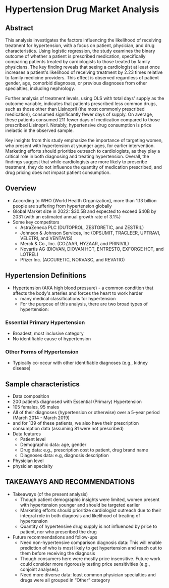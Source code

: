 
# Hypertension Drug Market Analysis

## Abstract 
This analysis investigates the factors influencing the likelihood of receiving treatment for hypertension, with a focus on patient, physician, and drug characteristics. Using logistic regression, the study examines the binary outcome of whether a patient is prescribed medication, specifically comparing patients treated by cardiologists to those treated by family physicians. The key finding reveals that seeing a cardiologist at least once increases a patient's likelihood of receiving treatment by 2.23 times relative to family medicine providers. This effect is observed regardless of patient gender, age, comorbid diagnoses, or previous diagnoses from other specialties, including nephrology.

Further analysis of treatment levels, using OLS with total days' supply as the outcome variable, indicates that patients prescribed less common drugs, such as those other than Lisinopril (the most commonly prescribed medication), consumed significantly fewer days of supply. On average, these patients consumed 211 fewer days of medication compared to those prescribed Lisinopril. Notably, hypertensive drug consumption is price inelastic in the observed sample. 

Key insights from this study emphasize the importance of targeting women, who present with hypertension at younger ages, for earlier intervention. Marketing efforts should prioritize outreach to cardiologists, as they play a critical role in both diagnosing and treating hypertension. Overall, the findings suggest that while cardiologists are more likely to prescribe treatment, they do not influence the quantity of medication prescribed, and drug pricing does not impact patient consumption.

## Overview
- According to WHO (World Health Organization), more than 1.13 billion people are suffering from hypertension globally
- Global Market size in 2022: $30.5B and expected to exceed $40B by 2031 (with an estimated annual growth rate of 3.1%)
- Some key competitors
  - AstraZeneca PLC (DUTOPROL, ZESTORETIC, and ZESTRIL)
  - Johnson & Johnson Services, Inc (OPSUMIT, TRACLEER, UPTRAVI, VELETRI, and VENTAVIS)
  - Merck & Co., Inc. (COZAAR, HYZAAR, and PRINIVIL)
  - Novartis AG (DIOVAN, DIOVAN HCT, ENTRESTO, EXFORGE HCT, and LOTREL)
  - Pfizer Inc. (ACCURETIC, NORVASC, and REVATIO)
 
## Hypertension Definitions
- Hypertension (AKA high blood pressure) - a common condition that affects the body's arteries and forces the heart to work harder
  - many medical classifications for hypertension
  - For the purpose of this analysis, there are two broad types of hypertension:
    
### Essential Primary Hypertension 
- Broadest, most inclusive category
- No identifiable cause of hypertension

### Other Forms of Hypertension 
- Typically co-occur with other identifiable diagnoses (e.g., kidney disease)

## Sample characteristics 
- Data composition
 - 200 patients diagnosed with Essential (Primary) Hypertension
 - 105 females, 95 males
 - All of their diagnoses (hypertension or otherwise) over a 5-year period (March 2014 - March 2019)
 - and for 139 of these patients, we also have their prescription consumption data (assuming 81 were not prescribed)
- Data features
  - Patient level
   - Demographic data: age, gender
   - Drug data: e.g., prescription cost to patient, drug brand name
   - Diagnoses data: e.g, diagnosis description
 - Physician level
  - physician specialty

## TAKEAWAYS AND RECOMMENDATIONS
- Takeaways (of the present analysis)
  - Though patient demographic insights were limited, women present with hypertension younger and should be targeted earlier
  - Marketing efforts should prioritize cardiologist outreach due to their integral role in both diagnosis and likelihood of treating of hypertension
  - Quantity of hypertensive drug supply is not influenced by price to patient, nor who prescribed the drug 
- Future recommendations and follow-ups
  - Need non-hypertensive comparison diagnosis data: This will enable prediction of who is most likely to get hypertension and reach out to them before receiving the diagnosis
  - Though consumers here were mostly price insensitive. Future work could consider more rigorously testing price sensitivities (e.g., conjoint analyses).
  - Need more diverse data: least common physician specialties and drugs were all grouped in “Other” category







